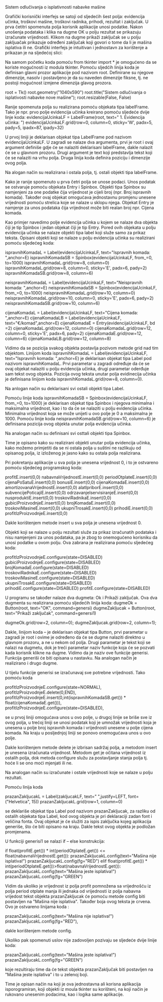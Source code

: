 Sistem odlučivanja o isplativnosti nabavke mašine


Grafički korisnički interfejs se satoji od sljedećih šest polja: evidencija učinka, troškovi mašine, troškovi radnika, prihodi, rezultat i zaključak. U prva četitri spomenuta polja korisnik aplikacije unosi podatke. Nakon unošenja podataka i klika na dugme OK u polju rezultat se prikazuju izračunate vrijednosti. Klikom na dugme prikaži zaključak se u polju zakljuačak prikazuje određeni zaključak koji govori o tome da li je mašina isplativa ili ne. Grafički interfejs je intuitivan i jednostavn za korištenje a prikazan je na sljedećoj slici:












Na samom početku koda pomoću from tkinter import * je omogućeno da se koriste mogućnosti iz modula tkinter.
Pomoću sljedćih linija koda je definisan glavni prozor aplikacije pod nazivom root. Definirane su njegove dimenzije, nasolv i postavljeno je da su naveden dimenzije fiksne, tj. ne postoji mogućnost izmjene dimenzija glavog prozora.

root = Tk()
root.geometry("1040x590")
root.title("Sistem odlučivanja o isplativosti nabavke nove mašine");
root.resizable(False, False)




Ranije spomenuta polja su realizirana pomoću objekata tipa labelFrame. Tako je npr. prvo polje evidencija učinka kreirano pomoću sljedeće dvije linje koda:
evidencijaUcinkaLF = LabelFrame(root, text=" 1. Evidencija učinka: ")
evidencijaUcinkaLF.grid(row=0, column=0, sticky='W', padx=5, pady=5, ipadx=87, ipady=32) 

U prvoj liniji je deklarisan objekat tipa LabelFrame pod nazivom evidencijaUcinkaLF. U zagradi se nalaze dva argumenta, prvi je root i ovaj argument definiše gdje će se nalaziti deklarisani labelFrame, dakle nalazit će se u glavnom prozoru. Drugi argument je text koji predstavlja tekst koji će se nalaziti na vrhu polja. Druga linija koda definira poziciju i dimenzije ovog polja. 

Na alogan način su realizirana i ostala polja, tj. ostali objekti tipa labelFrame. 

Kako je ranije spomenuto u prva četri polja se unose podaci. Unos podatak se ostvaruje pomoću objekata Entry i Spinbox. Objekti tipa Spinbox su namjenjeni za one podatke čija vrijednost je cijeli broj (npr. Broj ispravnih komada). Također ovaj objekat omogućava jednostavnu promjenu unesene vrijednosti pomoću strelica koje se nalaze u sklopu njega. Objekat Entry je namjenje za unos podataka čija vrijednost može biti realan broj npr. Cijena komada. 

Kao primjer navedimo polje evidencija učinka u kojem se nalaze dva objekta čiji je tip Spinbox i jedan objekat čiji je tip Entry. Pored ovih objekata u polju evidencija učinka se nalaze objekti tipa label koji služe samo za prikaz teksta. 
Opisani objekti koji se nalaze u polju evidencija učinka su realizirani pomoću sljedećeg koda:

ispravnihKomadaL = Label(evidencijaUcinkaLF, text="Ispravnih komada: ",anchor=E)
ispravnihKomadaSB = Spinbox(evidencijaUcinkaLF, from_=0, to=1000)
ispravnihKomadaL.grid(row=8, column=0)
ispravnihKomadaL.grid(row=8, column=0, sticky='E', padx=6, pady=2)
ispravnihKomadaSB.grid(row=8, column=6)

neispravnihKomadaL = Label(evidencijaUcinkaLF, text="Neispravnih komada: ",anchor=E)
neispravnihKomadaSB = Spinbox(evidencijaUcinkaLF, from_=0, to=1000)
neispravnihKomadaL.grid(row=10, column=0)
neispravnihKomadaL.grid(row=10, column=0, sticky='E', padx=6, pady=2)
neispravnihKomadaSB.grid(row=10, column=6)

cijenaKomadaL = Label(evidencijaUcinkaLF, text="Cijena komada: ",anchor=E)
cijenaKomadaLB = Label(evidencijaUcinkaLF, text="€/komad",anchor=E)
cijenaKomadaE = Entry(evidencijaUcinkaLF, bd =2)
cijenaKomadaL.grid(row=12, column=0)
cijenaKomadaL.grid(row=12, column=0, sticky='E', padx=6, pady=2)
cijenaKomadaE.grid(row=12, column=6)
cijenaKomadaLB.grid(row=12, column=8)


Vidimo da se pozicija svakog objekta postavlja pozivom metode grid nad tim objektom. Linijom koda ispravnihKomadaL = Label(evidencijaUcinkaLF, text="Ispravnih komada: ",anchor=E) je deklarisan objekat tipa Label pod nazivom ispravnihKomadaL. Prvi parametar u zagradi određuje da će se ovaj objekat nalaziti u polju evidencija učinka, drugi parametar oderđuje sam tekst ovog objekta.
Pozicija ovog teksta unutar polja evidinecija učinka je definisana linijom koda ispravnihKomadaL.grid(row=8, column=0).

Na anlogan način su deklarisani svi ostali objekti tipa Label.

Pomoću linije koda ispravnihKomadaSB = Spinbox(evidencijaUcinkaLF, from_=0, to=1000) je deklarisan objekat tipa Spinbox i njegova minimalna i maksimalna vrijednost, kao i to da će se nalaziti u polju evidencija učinka. Minimalna vrijednost koja se može unijeti u ovo polje je 0 a maksimalna je 1000. Pomoću linije koda neispravnihKomadaSB.grid(row=10, column=6) je definisana pozicija ovog objekta unutar polja evidencija učinka. 

Na analogan način su definisani svi osttali objekti tipa Spinbox.

Time je opisano kako su realizirani objekti unutar polja evidencija učinka, kako možemo primjetiti da se ni ostala polja u suštini ne razlikuju od opisanog polja, iz izloženog je jasno kako su ostala polja realizirana. 

Pri pokretanju aplikacije u sva polja je unesena vrijednost 0, i to je ostvareno pomoću sljedećeg programskog koda:

profitE.insert(0,0)
nabavnaVrijednostE.insert(0,0)
periodOtplateE.insert(0,0)
cijenaPoSatuE.insert(0,0)
bonusiE.insert(0,0)
cijenaKomadaE.insert(0,0)
amortizovanaVrijednostE.insert(0,0)
alatIpriborE.insert(0,0)
subvencijePoticajiE.insert(0,0)
odrzavanjeIservisiranjeE.insert(0,0)
nusproduktiE.insert(0,0)
troskoviRadnikaE.insert(0,0)
gubiciProizvodnjeE.insert(0,0)
brojKomadaE.insert(0,0)
troskoviMasineE.insert(0,0)
ukupniTrosakE.insert(0,0)
prihodiE.insert(0,0)
profitIzProizvodnjeE.insert(0,0)

Dakle korištenjem metode insert u sva polja je unesena vrijednost 0.

Objekti koji se nalaze u polju rezultati služe za prikaz izračunatih podataka i nisu namjenjeni za unos podataka, pa je zbog to onemogućeno korisniku da unosi podatke u ovom polju. Ova zabrana je realizirana pomoću sljedećeg koda:

profitIzProizvodnjeE.configure(state=DISABLED)
gubiciProizvodnjeE.configure(state=DISABLED)
brojKomadaE.configure(state=DISABLED)
troskoviRadnikaE.configure(state=DISABLED)
troskoviMasineE.configure(state=DISABLED)
ukupniTrosakE.configure(state=DISABLED)
prihodiE.configure(state=DISABLED)
profitE.configure(state=DISABLED)


U programu se također nalaze dva dugmeta: Ok i Prikaži zaključak. Ova dva dugmenta su realizirana pomoću sljedećih linija koda:
dugmeOk = Button(root, text="OK", command=genersi)
dugmeZakljucak = Button(root, text="Prikaži zaključak", command=genersi1)

dugmeOk.grid(row=2, column=0);
dugmeZakljucak.grid(row=2, column=1);

Dakle, linijom koda – je deklarisan objekat tipa Button, prvi parametar u zagradi je root i ovime je određeno da će se dugme nalaziti direktno u glavnom prozoru, a ne u nekom od polja. Drugi parametar je tekst koji se nalazi na dugmetu, dok je treći parametar naziv funkcije koja će se pozvati kada korisnik klikne na dugme. Vidimo da je naziv ove funkcije generisi. Funkcija generiši će biti opisana u nastavku. Na analogan način je realizirano i drugo dugme.

U tijelu funkcije generisi se izračunavaj sve potrebne vrijednosti. Tako pomoću koda 

profitIzProizvodnjeE.configure(state=NORMAL),
profitIzProizvodnjeE.delete(0,END), 
profitIzProizvodnjeE.insert(0,int(ispravnihKomadaSB.get()) * float(cijenaKomadaE.get())), 
profitIzProizvodnjeE.configure(state=DISABLED),

se u prvoj liniji omogućava unos u ovo polje, u drugoj linije se briše sve iz ovog polja, u trećoj liniji se unosi podatak koji je umnožak vrijednosti koja je unesena u polje broj ispravnih komada i vrijednosti unesene u polje cijena komada. Na kraju u posljednjoj liniji se ponovo onemogućava unos u ovo polje. 

Dakle korištenjem metode delete je izbrisan sadržaj polja, a metodom insert je unesena izračunata vrijednost. Metodom get je očitana vrijednost iz ostalih polja, dok metoda configure služu za postavljanje stanja polja tj. hoće li se ono moći mjenjati ili ne. 

Na analogan način su izračunate i ostale vrijednosti koje se nalaze u polju rezultati.

Pomoću linija koda 

prazanZakljucakL = Label(zakljucakLF, text="       ",justify=LEFT, font=("Helvetica", 15))
prazanZakljucakL.grid(row=1, column=0) 

se deklariše objekat tipa Label pod nazivom prazanZakljucak, za razliku od ostalih objekata tipa Label, kod ovog objekta je pri deklaraciji zadan font i veličina fonta. Ovaj objekat je će služiti za ispis zaključka kojeg aplikacija generiše, što će biti opisano na kraju. Dakle tekst ovog objekta je podložan promjenama. 

U funkciji generisi1 se nalazi if – else konstrukcija:

if float(profitE.get()) * int(periodOtplateE.get()) <= float(nabavnaVrijednostE.get()):
        prazanZakljucakL.config(text="Mašina nije isplativa!")
        prazanZakljucakL.config(fg="RED")
    elif float(profitE.get()) * int(periodOtplateE.get())>float(nabavnaVrijednostE.get()):
        prazanZakljucakL.config(text="Mašina jeste isplativa!")
        prazanZakljucakL.config(fg="GREEN") 

Vidim da ukoliko je vrijednost iz polja profit pomnožena sa vrijednošću iz polja period otplate manja ili jednaka od vrijednosti iz polja nabavna vrijedost tekst objekta prazanZakljucak će pomoću metode config biti postavljen na "Mašina nije isplativa". Također boja ovog teksta je crvena. Ovo je ostvareno linijama koda :

prazanZakljucakL.config(text="Mašina nije isplativa!")
prazanZakljucakL.config(fg="RED"),

dakle korištenjem metode config.

Ukoliko pak spomenuti uslov nije zadovoljen pozivaju se sljedeće dvije linije koda:

prazanZakljucakL.config(text="Mašina jeste isplativa!")
prazanZakljucakL.config(fg="GREEN")

koje rezultiraju time da će tekst objekta prazanZaključak biti postavljen na "Mašina jeste isplativa" i to u zelenoj boji. 

Time je opisan način na koji je ova jednostavna ali korisna aplikacija isporogramiran, koji objekti iz moula tkinter su korišteni, na koji način je rukovano unesenim podacima, kao i logika same aplikacije. 

